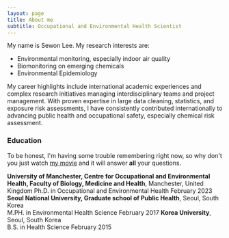 ```yaml
---
layout: page
title: About me
subtitle: Occupational and Environmental Health Scientist 
---
```


My name is Sewon Lee. My research interests are:

- Environmental monitoring, especially indoor air quality
- Biomonitoring on emerging chemicals
- Environmental Epidemiology

My career highlights include international academic experiences and complex research initiatives managing interdisciplinary teams and project management. With proven expertise in large data cleaning, statistics, and exposure risk assessments, I have consistently contributed internationally to advancing public health and occupational safety, especially chemical risk assessment. 

### Education

To be honest, I'm having some trouble remembering right now, so why don't you just watch [my movie](https://en.wikipedia.org/wiki/The_Princess_Bride_%28film%29) and it will answer **all** your questions.

**University of Manchester, Centre for Occupational and Environmental Health, Faculty of Biology, Medicine and Health**,  Manchester, United Kingdom 
Ph.D. in Occupational and Environmental Health		               	                          		                       February 2023
**Seoul National University, Graduate school of Public Health**, Seoul, South Korea  
M.PH. in Environmental Health Science 				               	                                                       February 2017
**Korea University**, Seoul, South Korea   
B.S. in Health Science 	                                                                                                                                                      February 2015
